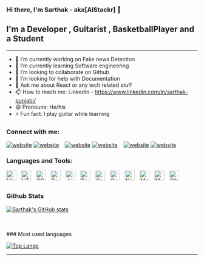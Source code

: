 ### Hi there, I'm Sarthak - aka[AIStackr] 👋

## I'm a Developer , Guitarist , BasketballPlayer and a Student 

<hr>

- 🔭 I’m currently working on Fake news Detection
- 🌱 I’m currently learning Software engineering 
- 👯 I’m looking to collaborate on Github
- 🤔 I’m looking for help with Documentation
- 💬 Ask me about React or any tech related stuff
- 📫 How to reach me: Linkedin -  https://www.linkedin.com/in/sarthak-punjabi/
- 😄 Pronouns: He/his
- ⚡ Fun fact: I play guitar while learning


### Connect with me:

[![website](https://img.icons8.com/color/48/000000/twitter--v1.png)](https://twitter.com/PunjabiSarthak#gh-light-mode-only)
[![website](https://img.icons8.com/color/48/000000/twitter--v1.png)](https://twitter.com/PunjabiSarthak#gh-dark-mode-only)
&nbsp;&nbsp;
[![website](https://img.icons8.com/fluency/48/000000/linkedin.pnghttps://img.icons8.com/fluency/48/000000/linkedin.png)](https://linkedin.com/in/sarthak-punjabi#gh-light-mode-only)
[![website](https://img.icons8.com/fluency/48/000000/linkedin.pnghttps://img.icons8.com/fluency/48/000000/linkedin.png)](https://linkedin.com/in/sarthak-punjabi#gh-dark-mode-only)
&nbsp;&nbsp;
[![website](https://img.icons8.com/fluency/48/000000/instagram-new.png)](https://www.instagram.com/sarthak1139/#gh-light-mode-only)
[![website](https://img.icons8.com/fluency/48/000000/instagram-new.png)](https://www.instagram.com/sarthak1139/#gh-dark-mode-only)

### Languages and Tools:

<img align="left" alt="Visual Studio Code" width="26px" src="https://cdn.jsdelivr.net/gh/devicons/devicon/icons/vscode/vscode-original.svg" style="padding-right:10px;" />
<img align="left" alt="HTML5" width="26px" src="https://cdn.jsdelivr.net/gh/devicons/devicon/icons/html5/html5-original.svg" style="padding-right:10px;" />
<img align="left" alt="CSS3" width="26px" src="https://cdn.jsdelivr.net/gh/devicons/devicon/icons/css3/css3-original.svg" style="padding-right:10px;" />
<img align="left" alt="Sass" width="26px" src="https://cdn.jsdelivr.net/gh/devicons/devicon/icons/sass/sass-original.svg" style="padding-right:10px;" />
<img align="left" alt="JavaScript" width="26px" src="https://cdn.jsdelivr.net/gh/devicons/devicon/icons/javascript/javascript-original.svg" style="padding-right:10px;" />
<img align="left" alt="React" width="26px" src="https://cdn.jsdelivr.net/gh/devicons/devicon/icons/react/react-original.svg" style="padding-right:10px;" />
<img align="left" alt="Gatsby" width="26px" src="https://cdn.jsdelivr.net/gh/devicons/devicon/icons/gatsby/gatsby-original.svg" style="padding-right:10px;" />
<img align="left" alt="GraphQL" width="26px" src="https://cdn.jsdelivr.net/gh/devicons/devicon/icons/graphql/graphql-plain.svg" style="padding-right:10px;" />
<img align="left" alt="Node.js" width="26px" src="https://cdn.jsdelivr.net/gh/devicons/devicon/icons/nodejs/nodejs-original.svg" style="padding-right:10px;" />
<img align="left" alt="MongoDB" width="26px" src="https://cdn.jsdelivr.net/gh/devicons/devicon/icons/mongodb/mongodb-original.svg" style="padding-right:10px;" />
<img align="left" alt="MySQL" width="26px" src="https://cdn.jsdelivr.net/gh/devicons/devicon/icons/mysql/mysql-original.svg" style="padding-right:10px;" />
<img align="left" alt="Git" width="26px" src="https://cdn.jsdelivr.net/gh/devicons/devicon/icons/git/git-original.svg" style="padding-right:10px;" />

<br />
<br />

### Github Stats

[![Sarthak's GitHub stats](https://github-readme-stats.vercel.app/api?username=sarthakpunjabi)](https://github.com/sarthakpunjabi/github-readme-stats)


<br />
<br />
### Most used languages

[![Top Langs](https://github-readme-stats.vercel.app/api/top-langs/?username=sarthakpunjabi&layout=compact)](https://github.com/sarthakpunjabi/github-readme-stats)


---
